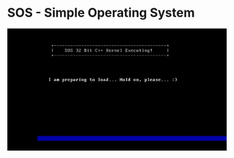 # SOS - Simple Operating System

![loading](https://raw.githubusercontent.com/darkhunterbg/sos/master/screenshots/loading.JPG)
